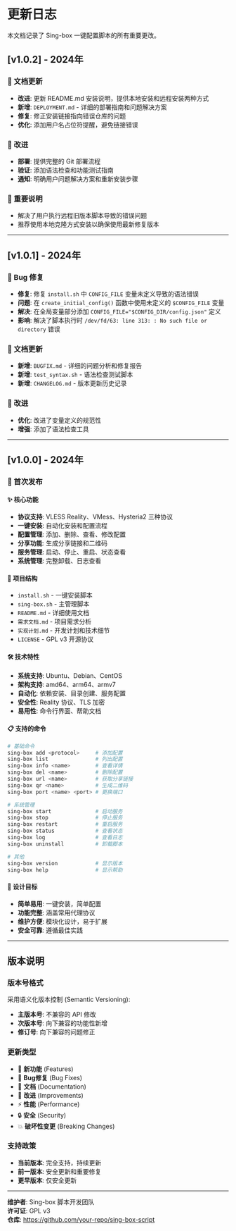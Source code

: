 # 更新日志

本文档记录了 Sing-box 一键配置脚本的所有重要更改。

## [v1.0.2] - 2024年

### 📝 文档更新
- **改进**: 更新 README.md 安装说明，提供本地安装和远程安装两种方式
- **新增**: `DEPLOYMENT.md` - 详细的部署指南和问题解决方案
- **修复**: 修正安装链接指向错误仓库的问题
- **优化**: 添加用户名占位符提醒，避免链接错误

### 🔧 改进
- **部署**: 提供完整的 Git 部署流程
- **验证**: 添加语法检查和功能测试指南
- **通知**: 明确用户问题解决方案和重新安装步骤

### 🚨 重要说明
- 解决了用户执行远程旧版本脚本导致的错误问题
- 推荐使用本地克隆方式安装以确保使用最新修复版本

---

## [v1.0.1] - 2024年

### 🐛 Bug 修复
- **修复**: 修复 `install.sh` 中 `CONFIG_FILE` 变量未定义导致的语法错误
- **问题**: 在 `create_initial_config()` 函数中使用未定义的 `$CONFIG_FILE` 变量
- **解决**: 在全局变量部分添加 `CONFIG_FILE="$CONFIG_DIR/config.json"` 定义
- **影响**: 解决了脚本执行时 `/dev/fd/63: line 313: : No such file or directory` 错误

### 📝 文档更新
- **新增**: `BUGFIX.md` - 详细的问题分析和修复报告
- **新增**: `test_syntax.sh` - 语法检查测试脚本
- **新增**: `CHANGELOG.md` - 版本更新历史记录

### 🔧 改进
- **优化**: 改进了变量定义的规范性
- **增强**: 添加了语法检查工具

---

## [v1.0.0] - 2024年

### 🎉 首次发布

#### ✨ 核心功能
- **协议支持**: VLESS Reality、VMess、Hysteria2 三种协议
- **一键安装**: 自动化安装和配置流程
- **配置管理**: 添加、删除、查看、修改配置
- **分享功能**: 生成分享链接和二维码
- **服务管理**: 启动、停止、重启、状态查看
- **系统管理**: 完整卸载、日志查看

#### 📁 项目结构
- `install.sh` - 一键安装脚本
- `sing-box.sh` - 主管理脚本
- `README.md` - 详细使用文档
- `需求文档.md` - 项目需求分析
- `实现计划.md` - 开发计划和技术细节
- `LICENSE` - GPL v3 开源协议

#### 🛠️ 技术特性
- **系统支持**: Ubuntu、Debian、CentOS
- **架构支持**: amd64、arm64、armv7
- **自动化**: 依赖安装、目录创建、服务配置
- **安全性**: Reality 协议、TLS 加密
- **易用性**: 命令行界面、帮助文档

#### 📋 支持的命令
```bash
# 基础命令
sing-box add <protocol>     # 添加配置
sing-box list               # 列出配置
sing-box info <name>        # 查看详情
sing-box del <name>         # 删除配置
sing-box url <name>         # 获取分享链接
sing-box qr <name>          # 生成二维码
sing-box port <name> <port> # 更换端口

# 系统管理
sing-box start              # 启动服务
sing-box stop               # 停止服务
sing-box restart            # 重启服务
sing-box status             # 查看状态
sing-box log                # 查看日志
sing-box uninstall          # 卸载脚本

# 其他
sing-box version            # 显示版本
sing-box help               # 显示帮助
```

#### 🎯 设计目标
- **简单易用**: 一键安装，简单配置
- **功能完整**: 涵盖常用代理协议
- **维护方便**: 模块化设计，易于扩展
- **安全可靠**: 遵循最佳实践

---

## 版本说明

### 版本号格式
采用语义化版本控制 (Semantic Versioning):
- **主版本号**: 不兼容的 API 修改
- **次版本号**: 向下兼容的功能性新增
- **修订号**: 向下兼容的问题修正

### 更新类型
- 🎉 **新功能** (Features)
- 🐛 **Bug修复** (Bug Fixes)
- 📝 **文档** (Documentation)
- 🔧 **改进** (Improvements)
- ⚡ **性能** (Performance)
- 🔒 **安全** (Security)
- 💥 **破坏性变更** (Breaking Changes)

### 支持政策
- **当前版本**: 完全支持，持续更新
- **前一版本**: 安全更新和重要修复
- **更早版本**: 仅安全更新

---

**维护者**: Sing-box 脚本开发团队  
**许可证**: GPL v3  
**仓库**: https://github.com/your-repo/sing-box-script